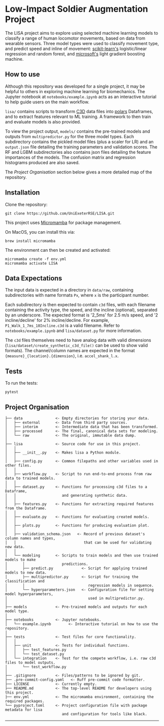 # Low-Impact Soldier Augmentation Project
The LISA project aims to explore using selected machine learning models to classify a range of human locomotor movements, based on data from wearable sensors. Three model types were used to classify movement type, and predict speed and inline of movement: [scikit-learn's](https://github.com/scikit-learn/scikit-learn) logistic/linear regression and random forest, and [microsoft's](https://github.com/microsoft/LightGBM) light gradient boosting machine.

## How to use
Although this repository was developed for a single project, it may be helpful to others in exploring machine learning for biomechanics. The Jupyter notebook at `notebooks/example.ipynb` acts as an interactive tutorial to help guide users on the main workflow. 

`lisa/` contains scripts to transform [C3D](https://www.c3d.org/) data files into [polars](https://github.com/pola-rs/polars) Dataframes, and to extract features relevant to ML training. A framework to then train and evaluate models is also provided.

To view the project output, `models/` contains the pre-trained models and outputs from `multipredictor.py` for the three model types. Each subdirectory contains the pickled model files (plus a scaler for LR) and an `output.json` file detailing the training parameters and validation scores. The RF and LGBM subdirectories also contains json files detailing the feature importances of the models. The confusion matrix and regression histograms produced are also saved.

The *Project Organisation* section below gives a more detailed map of the repository.

## Installation
Clone the repository:
```
git clone https://github.com/UniExeterRSE/LISA.git
```

This project uses [Micromamba](https://mamba.readthedocs.io/en/latest/installation/micromamba-installation.html) for package management. 

On MacOS, you can install this via:
```
brew install micromamba
```

The environment can then be created and activated:
```
micromamba create -f env.yml
micromamba activate LISA
```
## Data Expectations
The input data is expected in a directory in `data/raw`, containing subdirectories with name formats `Px`, where `x` is the participant number. 

Each subdirectory is then expected to contain `c3d` files, with each filename containing the activity type, the speed, and the incline (optional), separated by an underscore. The expected format is '2_5ms' for 2.5 m/s speed, and '2 incline/decline' for 2% incline/decline. For example, `P1_Walk_1_7ms_10Incline.c3d` is a valid filename. Refer to `notebooks/example.ipynb` and `lisa/dataset.py` for more information.

The `c3d` files themselves need to have analog data with valid dimensions (`lisa/dataset/create_synthetic_c3d_file()` can be used to show valid formats). The channel/column names are expected in the format `{measure}_{location}.{dimension}`, i.e. `accel_shank_l.x`.

## Tests
To run the tests:
```
pytest
```

## Project Organisation

```
├── data               <- Empty directories for storing your data.
│   ├── external       <- Data from third party sources.
│   ├── interim        <- Intermediate data that has been transformed.
│   ├── processed      <- The final, canonical data sets for modeling.
│   └── raw            <- The original, immutable data dump.
│
├── lisa               <- Source code for use in this project.
│   │
│   ├── __init__.py    <- Makes lisa a Python module.
│   │
│   ├── config.py      <- Common filepaths and other variables used in other files.
│   │
│   ├── workflow.py    <- Script to run end-to-end process from raw data to trained models.
│   │
│   ├── dataset.py     <- Functions for processing c3d files to a Dataframe,
│   │                     and generating synthetic data.
│   │
│   ├── features.py    <- Functions for extracting required features from the Dataframe.
│   │
│   ├── evaluate.py    <- Functions for evaluating created models.
│   │
│   ├── plots.py       <- Functions for producing evaluation plot.
│   │
│   ├── validation_schema.json   <- Record of previous dataset's column names and types, 
│   │                               that can be used for validating new data.
│   │
│   └── modeling       <- Scripts to train models and then use trained models to make
│       │                 predictions.
│       ├── predict.py             <- Script for applying trained models to new data.
│       ├── multipredictor.py      <- Script for training the classification and 
│       │                             regression models in sequence.
│       └── hyperparameters.json   <- Configuration file for setting model hyperparameters, 
│                                     used in multipredictor.py.
│
├── models             <- Pre-trained models and outputs for each model type.
│
├── notebooks          <- Jupyter notebooks.
│   └── example.ipynb        <- Interactive tutorial on how to use the repository.
│
├── tests              <- Test files for core functionality.
│   │
│   ├── unit           <- Tests for individual functions.
│   │   ├── test_features.py
│   │   └── test_dataset.py
│   └── integration    <- Test for the compete workflow, i.e. raw c3d files to model outputs.
│       └── test_workflow.py
│
├── .gitignore         <- Files/patterns to be ignored by git.
├── .pre-commit-config.yaml   <- Ruff pre-commit code formatter.
├── LICENSE            <- Currently empty.
├── README.md          <- The top-level README for developers using this project.
├── env.yml            <- The micromamba environment, containing the required packages.
└── pyproject.toml     <- Project configuration file with package metadata for lisa
                          and configuration for tools like black.
```

--------

